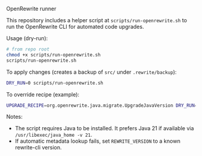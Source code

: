 OpenRewrite runner

This repository includes a helper script at `scripts/run-openrewrite.sh` to run the OpenRewrite CLI for automated code upgrades.

Usage (dry-run):

```bash
# from repo root
chmod +x scripts/run-openrewrite.sh
scripts/run-openrewrite.sh
```

To apply changes (creates a backup of `src/` under `.rewrite/backup`):

```bash
DRY_RUN=0 scripts/run-openrewrite.sh
```

To override recipe (example):

```bash
UPGRADE_RECIPE=org.openrewrite.java.migrate.UpgradeJavaVersion DRY_RUN=0 scripts/run-openrewrite.sh
```

Notes:
- The script requires Java to be installed. It prefers Java 21 if available via `/usr/libexec/java_home -v 21`.
- If automatic metadata lookup fails, set `REWRITE_VERSION` to a known rewrite-cli version.
